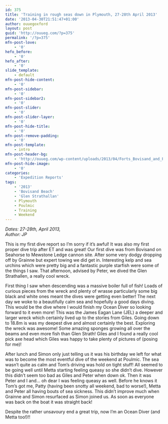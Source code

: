 ```yaml
---
id: 375
title: 'Training in rough seas down in Plymouth, 27-28th April 2013'
date: '2013-04-30T21:51:47+01:00'
author: ouuegoxford
layout: post
guid: 'http://ouueg.com/?p=375'
permalink: '/?p=375'
mfn-post-love:
    - '0'
hefo_before:
    - '0'
hefo_after:
    - '0'
slide_template:
    - default
mfn-post-hide-content:
    - '0'
mfn-post-sidebar:
    - '0'
mfn-post-sidebar2:
    - '0'
mfn-post-slider:
    - '0'
mfn-post-slider-layer:
    - '0'
mfn-post-hide-title:
    - '0'
mfn-post-remove-padding:
    - '0'
mfn-post-template:
    - intro
mfn-post-header-bg:
    - 'http://ouueg.com/wp-content/uploads/2013/04/Forts_Bovisand_and_Picklecombe.jpg'
mfn-post-hide-image:
    - '0'
categories:
    - 'Expedition Reports'
tags:
    - '2013'
    - 'Bovisand Beach'
    - 'Glen Strathallan'
    - Plymouth
    - Poulmic
    - Training
    - Weekend
---
```


*Dates: 27-28th, April 2013,*  
*Author: JP*

This is my first dive report so I’m sorry if it’s awful! It was also my first proper dive trip after ET and was great! Our first dive was from Bovisand on Seahorse to Mewstone Ledge cannon site. After some very dodgy dropping off by Grainne but expert towing we did get in. Interesting kelp and sea urchins which were pretty big and a fantastic purple starfish were some of the things I saw. That afternoon, advised by Peter, we dived the Glen Strathallen, a really cool wreck.

First thing I saw when descending was a massive boiler full of fish! Loads of curious pieces from the wreck and plenty of wrasse particularly some big black and white ones meant the dives were getting even better! The next day we woke to a beautifully calm sea and hopefully a good days diving. This would be the dive where I would finish my Ocean Diver so looking forward to it even more! This was the James Eagan Lane (JEL) a deeper and larger wreck which certainly lived up to the stories from Giles. Going down to 18.8m is was my deepest dive and almost certainly the best. Exploring the wreck was awesome! Some amazing sponges growing all over the beams and even more fish than Glen Strath! Giles and I found a really cool pick axe head which Giles was happy to take plenty of pictures of (posing for me)!

After lunch and Simon only just telling us it was his birthday we left for what was to become the most eventful dive of the weekend at Poulmic. The sea wasn’t quite as calm and Tom’s driving was hold on tight stuff! All seemed to be going well until Metta starting feeling queasy so she didn’t dive. However this didn’t seem too bad as Giles and Peter when down ok. Then it was Peter and I and… oh dear I was feeling queasy as well. Before he knows it Tom’s got me, Patty (having been snotty all weekend, bad to worse!), Metta and Peter all having bouts of sea sickness. This didn’t improve much when Grainne and Simon resurfaced as Simon joined us. As soon as everyone was back on the boat it was straight back!

Despite the rather unsavoury end a great trip, now I’m an Ocean Diver (and Metta too!)!!